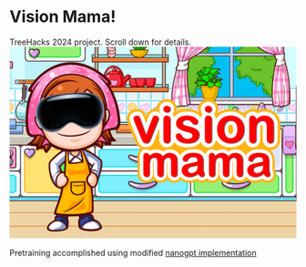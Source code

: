 # Vision Mama!
TreeHacks 2024 project.
Scroll down for details.
![VisionMama Photo](https://github.com/andrewgcodes/treehacks2024/blob/main/visionmama-photo.png?raw=true)

Pretraining accomplished using modified [nanogpt implementation](https://github.com/karpathy/nanoGPT)
